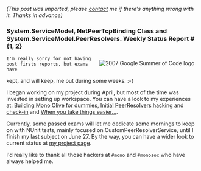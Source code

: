 *(This post was imported, please [contact](/#/contact) me if there's anything wrong with it. Thanks in advance)*

<div class="entry-body">
<h3>System.ServiceModel, NetPeerTcpBinding Class and System.ServiceModel.PeerResolvers. Weekly Status Report #{1, 2}</h3>
<p>
	<img alt="2007 Google Summer of Code logo" src="http://code.google.com/soc/gsoclogo07web.gif" style="border: 0px none ; padding: 10px;" align="right">

	I'm really sorry for not having post firsts reports, but exams have
kept, and will keep, me out during some weeks. :-(
</p>
<p>
	I began working on my project during April, but most of the time was
invested in setting up workspace. You can have a look to my
experiences at: <a href="http://www.youcannoteatbits.org/Blog/Archives/2007-April.html#Saturday%2c+April+21%2c+2007">Building Mono Olive for dummies</a>,
<a href="http://www.youcannoteatbits.org/Blog/Archives/2007-May.html#Friday%2c+May+11%2c+2007">Initial PeerResolvers hacking and check-in</a>
and <a href="http://www.youcannoteatbits.org/Blog/Archives/2007-May.html#Friday%2c+May+18%2c+2007">When you take things easier...</a>.
</p>
<p>
	Currently, some passed exams will let me dedicate some mornings to
keep on with NUnit tests, mainly focused on CustomPeerResolverService,
until I finish my last subject on June 27. By the way, you can have a
wider look to current status at <a href="http://groups.google.com/group/mono-soc-2007/web/on-wcf-netpeertcpbinding-and-peerresolvers">my project page</a>.
</p>
<p>
	I'd really like to thank all those hackers at <code>#mono</code> and <code>#monosoc</code> who
have always helped me.
</p>
</div>

